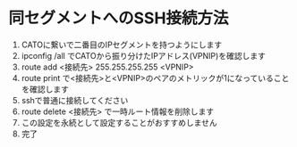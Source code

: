 # 同セグメントへのSSH接続方法
1. CATOに繋いで二番目のIPセグメントを持つようにします
2. ipconfig /all でCATOから振り分けたIPアドレス(VPNIP)を確認します
3. route add <接続先> 255.255.255.255 \<VPNIP\>
4. route print で<接続先>と\<VPNIP\>のペアのメトリックが1になっていることを確認します
5. sshで普通に接続してください
6. route delete <接続先> で一時ルート情報を削除します
7. この設定を永続として設定することがおすすめしません
7. 完了
